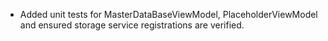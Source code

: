 - Added unit tests for MasterDataBaseViewModel, PlaceholderViewModel and ensured storage service registrations are verified.

